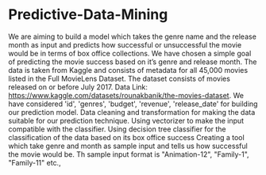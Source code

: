 # Predictive-Data-Mining
We are aiming to build a model which takes the genre name and the release month as input and predicts how successful or unsuccessful the movie would be in terms of box office collections. 
We have chosen a simple goal of predicting the movie success based on it’s genre and release month. 
The data is taken from Kaggle and consists of metadata for all 45,000 movies listed in the Full MovieLens Dataset. The dataset consists of movies released on or before July 2017.
Data Link: https://www.kaggle.com/datasets/rounakbanik/the-movies-dataset.
We have considered 'id', 'genres', 'budget', 'revenue', 'release_date' for building our prediction model.
Data cleaning and transformation for making the data suitable for our prediction technique.
Using vectorizer to make the input compatible with the classifier.
Using decision tree classifier for the classification of the data based on its box office success
Creating a tool which take genre and month as sample input and tells us how successful the movie would be. 
Th sample input format is "Animation-12", "Family-1", "Family-11" etc.,
